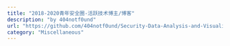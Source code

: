 ```yaml
---
title: "2018-2020青年安全圈-活跃技术博主/博客"
description: "by 404notf0und"
url: "https://github.com/404notf0und/Security-Data-Analysis-and-Visualization"
category: "Miscellaneous"
---
```

